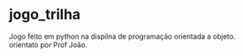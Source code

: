 # jogo_trilha
 Jogo feito em python na dispilna de programação orientada a objeto. orientato por Prof João.
